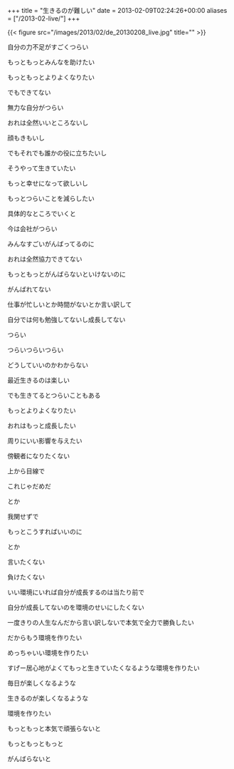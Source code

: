 +++
title = "生きるのが難しい"
date = 2013-02-09T02:24:26+00:00
aliases = ["/2013-02-live/"]
+++

{{< figure src="/images/2013/02/de_20130208_live.jpg" title="" >}}

自分の力不足がすごくつらい

もっともっとみんなを助けたい

もっともっとよりよくなりたい

でもできてない

無力な自分がつらい

おれは全然いいところないし

顔もきもいし

でもそれでも誰かの役に立ちたいし

そうやって生きていたい

もっと幸せになって欲しいし

もっとつらいことを減らしたい

具体的なところでいくと

今は会社がつらい

みんなすごいがんばってるのに

おれは全然協力できてない

もっともっとがんばらないといけないのに

がんばれてない

仕事が忙しいとか時間がないとか言い訳して

自分では何も勉強してないし成長してない

つらい

つらいつらいつらい

どうしていいのかわからない

最近生きるのは楽しい

でも生きてるとつらいこともある

もっとよりよくなりたい

おれはもっと成長したい

周りにいい影響を与えたい

傍観者になりたくない

上から目線で

これじゃだめだ

とか

我関せずで

もっとこうすればいいのに

とか

言いたくない

負けたくない

いい環境にいれば自分が成長するのは当たり前で

自分が成長してないのを環境のせいにしたくない

一度きりの人生なんだから言い訳しないで本気で全力で勝負したい

だからもう環境を作りたい

めっちゃいい環境を作りたい

すげー居心地がよくてもっと生きていたくなるような環境を作りたい

毎日が楽しくなるような

生きるのが楽しくなるような

環境を作りたい

もっともっと本気で頑張らないと

もっともっともっと

がんばらないと
